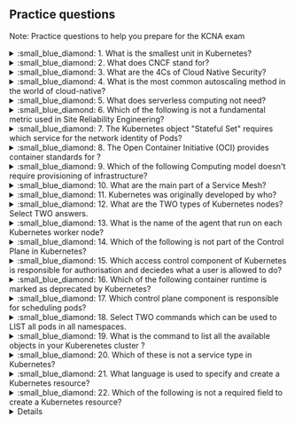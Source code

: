 ## Practice questions

Note: Practice questions to help you prepare for the KCNA exam

<details close>
<summary> :small_blue_diamond: 1. What is the smallest unit in Kubernetes?</summary>
<br>

1. Docker
2. Deployment
3. Image
4. Pod

</details>

<details close>

<summary> :small_blue_diamond: 2. What does CNCF stand for?</summary>
<br>

1. Cloud Native Container Foundation
2. Cloud Native Computing Federation
3. Cloud Native Computing Foundation
4. Cloud Native Cloud Federation

</details>

<details close>

<summary> :small_blue_diamond: 3. What are the 4Cs of Cloud Native Security?</summary>
<br>

1. Cluster, Cloud, Containers, Compute
2. Compute, Cloud, Code, Containers
3. Code, Container, Cluster, Cloud
4. Code, Containers, Computer, Computing

</details>

<details close>

<summary> :small_blue_diamond: 4. What is the most common autoscaling method in the world of cloud-native?</summary>
<br>

1. Horizontal Scaling
2. Upward Scaling
3. Vertical Scaling
4. Downward Scaling

</details>

<details close>

<summary> :small_blue_diamond: 5. What does serverless computing not need?</summary>
<br>

1. Cloud
2. Servers
3. The provisioning and operating infrastructure 
4. Code

</details>

<details close>


<summary> :small_blue_diamond: 6. Which of the following is not a fundamental metric used in Site Reliability Engineering? </summary>
<br>

1. Service Level Objective (SLO)
2. Service Level Indicator (SLI)
3. Service Level Definition (SLD) 
4. Service Level Agreement (SLA)

</details>

<details close>

<summary> :small_blue_diamond: 7. The Kubernetes object "Stateful Set" requires which service for the network identity of Pods? </summary>
<br>

1. ClusterIP
2. NodePort
3. LoadBalancer
4. Headless Service

</details>

<details close>

<summary> :small_blue_diamond: 8. The Open Container Initiative (OCI) provides container standards for ? </summary>
<br>

1. Runtime, Image, Distribution
2. Image, Build, Distributions
3. Container, Image, Build
4. Container, image distribution

</details>

<details close>

<summary> :small_blue_diamond: 9. Which of the following Computing model doesn't require provisioning of infrastructure? </summary>
<br>

1. EC2 Instances
2. Infrastructure as Service
3. Serverless
4. Bare Metal Model

</details>

<details close>

<summary> :small_blue_diamond: 10. What are the main part of a Service Mesh? </summary>
<br>

1. Master plane and worker node
2. Kube-scheduler and controller manager
3. Data plane and Control plane
4. Discovery plane and date plane

</details>

<details close>

<summary> :small_blue_diamond: 11. Kubernetes was originally developed by who? </summary>
<br>

1. Amazon
2. Google
3. Microsoft
4. Facebook

</details>

<details close>

<summary> :small_blue_diamond: 12. What are the TWO types of Kubernetes nodes? Select TWO answers. </summary>
<br>

1. Worker Node
2. Internal Node
3. Control Plane Node
4. Data plane

</details>

<details close>


<summary> :small_blue_diamond: 13. What is the name of the agent that run on each Kubernetes worker node? </summary>
<br>

1. etcd
2. kube-API server
3. kube-proxy
4. kubelet

</details>

<details close>


<summary> :small_blue_diamond: 14. Which of the following is not part of the Control Plane in Kubernetes? </summary>
<br>

1. etcd
2. kube-API server
3. kube scheduler
4. kube-proxy

</details>

<details close>

<summary> :small_blue_diamond: 15. Which access control component of Kubernetes is responsible for authorisation and deciedes what a user is allowed to do? </summary>
<br>

1. Config Maps
2. Service Account
3. Admission Controller
4. Role-Based Access Control (RBAC)

</details>

<details close>


<summary> :small_blue_diamond: 16. Which of the following container runtime is marked as deprecated by Kubernetes? </summary>
<br>

1. gVisor
2. Docker
3. containerd
4. CRI-O

</details>

<details close>

<summary> :small_blue_diamond: 17. Which control plane component is responsible for scheduling pods? </summary>
<br>

1. kubelet
2. kube controller manager
3. kube scheduler
4. kube-proxy

</details>

<details close>

<summary> :small_blue_diamond: 18. Select TWO commands which can be used to LIST all pods in all namespaces. </summary>
<br>

1. kubectl get pods
2. kubectl get pods -n --all
3. kubectl get pods -A
4. kubectl get pods --all-namespaces

</details>

<details close>

<summary> :small_blue_diamond: 19. What is the command to list all the available objects in your Kuberenetes cluster ?  </summary>
<br>

1. kubectl list api-resources
2. kubectl get apis
3. kubectl get api-resources
4. kubectl api-resources

</details>

<details close>

<summary> :small_blue_diamond: 20. Which of these is not a service type in Kubernetes?  </summary>
<br>

1. ClusterIP
2. NodePort
3. Ingress
4. LoadBalancer

</details>

<details close>

<summary> :small_blue_diamond: 21. What language is used to specify and create a Kubernetes resource?  </summary>
<br>

1. JavaScript
2. Python
3. YAML
4. JSON

</details>

<details close>

<summary> :small_blue_diamond: 22. Which of the following is not a required field to create a Kubernetes resource?  </summary>
<br>

1. kind
2. apiVersion
3. container
4. metadata

</details>

<details close>


